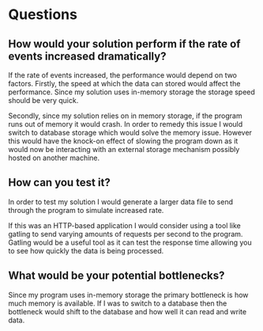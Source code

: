 # Questions

## How would your solution perform if the rate of events increased dramatically?

If the rate of events increased, the performance would depend on two factors.
Firstly, the speed at which the data can stored would affect the performance.
Since my solution uses in-memory storage the storage speed should be very quick.

Secondly, since my solution relies on in memory storage, if the program runs out of memory
it would crash. In order to remedy this issue I would switch to database storage which would solve
the memory issue. However this would have the knock-on effect of slowing the program down as it would
now be interacting with an external storage mechanism possibly hosted on another machine.

## How can you test it?
In order to test my solution I would generate a larger data file to send through the program to
simulate increased rate.

If this was an HTTP-based application I would consider using a tool like gatling to send varying
amounts of requests per second to the program. Gatling would be a useful tool as it can test
the response time allowing you to see how quickly the data is being processed.

## What would be your potential bottlenecks?
Since my program uses in-memory storage the primary bottleneck is how much memory is available.
If I was to switch to a database then the bottleneck would shift to the database and how well it can
read and write data.
